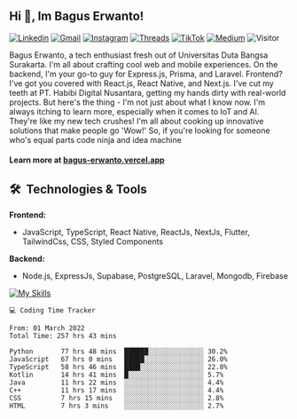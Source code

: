 ## Hi 👋, Im Bagus Erwanto!

[![Linkedin](https://img.shields.io/badge/-baguserwanto-blue?style=flat&logo=Linkedin&logoColor=white)](https://www.linkedin.com/in/baguserwanto/)
[![Gmail](https://img.shields.io/badge/-bagus251001@gmail.com-c14438?style=flat&logo=Gmail&logoColor=white)](mailto:bagus251001@gmail.com)
[![Instagram](https://img.shields.io/badge/-bagus_64byte-e4405f?style=flat&logo=Instagram&logoColor=white)](https://www.instagram.com/bagus_64byte/)
[![Threads](https://img.shields.io/badge/-bagus_64byte-000000?style=flat&logo=threads&logoColor=white)](https://www.threads.net/@bagus_64byte)
[![TikTok](https://img.shields.io/badge/-erwantax-black?style=flat&logo=TikTok&logoColor=white)](https://www.tiktok.com/@erwantax)
[![Medium](https://img.shields.io/badge/-@bagus251001-black?style=flat&logo=Medium&logoColor=white)](https://medium.com/@bagus251001)
![Visitor](https://komarev.com/ghpvc/?username=volumeee&label=Visitor&color=2bbc8a)

Bagus Erwanto, a tech enthusiast fresh out of Universitas Duta Bangsa Surakarta. I'm all about crafting cool web and mobile experiences. On the backend, I'm your go-to guy for Express.js, Prisma, and Laravel. Frontend? I've got you covered with React.js, React Native, and Next.js. I've cut my teeth at PT. Habibi Digital Nusantara, getting my hands dirty with real-world projects. But here's the thing - I'm not just about what I know now. I'm always itching to learn more, especially when it comes to IoT and AI. They're like my new tech crushes! I'm all about cooking up innovative solutions that make people go 'Wow!' So, if you're looking for someone who's equal parts code ninja and idea machine

#### Learn more at [bagus-erwanto.vercel.app](https://bagus-erwanto.vercel.app/about)


## 🛠 &nbsp;Technologies & Tools

**Frontend:**
- JavaScript, TypeScript, React Native, ReactJs, NextJs, Flutter, TailwindCss, CSS, Styled Components

**Backend:**
- Node.js, ExpressJs, Supabase, PostgreSQL, Laravel, Mongodb, Firebase

[![My Skills](https://skillicons.dev/icons?i=javascript,react,typescript,nextjs,java,kotlin,python,html,css,tailwind,nodejs,express,mysql,mongodb,prisma,figma,supabase,postgresql,laravel,firebase,vite,webpack,vercel,git,github,githubactions,androidstudio,arduino,postman,tensorflow&theme=light)](https://skillicons.dev)

<!-- language_times_start -->
```
💻 Coding Time Tracker

From: 01 March 2022
Total Time: 257 hrs 43 mins

Python       77 hrs 48 mins  ██████░░░░░░░░░░░░░░ 30.2%
JavaScript   67 hrs 0 mins   █████░░░░░░░░░░░░░░░ 26.0%
TypeScript   58 hrs 46 mins  ████░░░░░░░░░░░░░░░░ 22.8%
Kotlin       14 hrs 41 mins  █░░░░░░░░░░░░░░░░░░░ 5.7%
Java         11 hrs 22 mins  ░░░░░░░░░░░░░░░░░░░░ 4.4%
C++          11 hrs 17 mins  ░░░░░░░░░░░░░░░░░░░░ 4.4%
CSS          7 hrs 15 mins   ░░░░░░░░░░░░░░░░░░░░ 2.8%
HTML         7 hrs 3 mins    ░░░░░░░░░░░░░░░░░░░░ 2.7%
```
<!-- language_times_end -->
